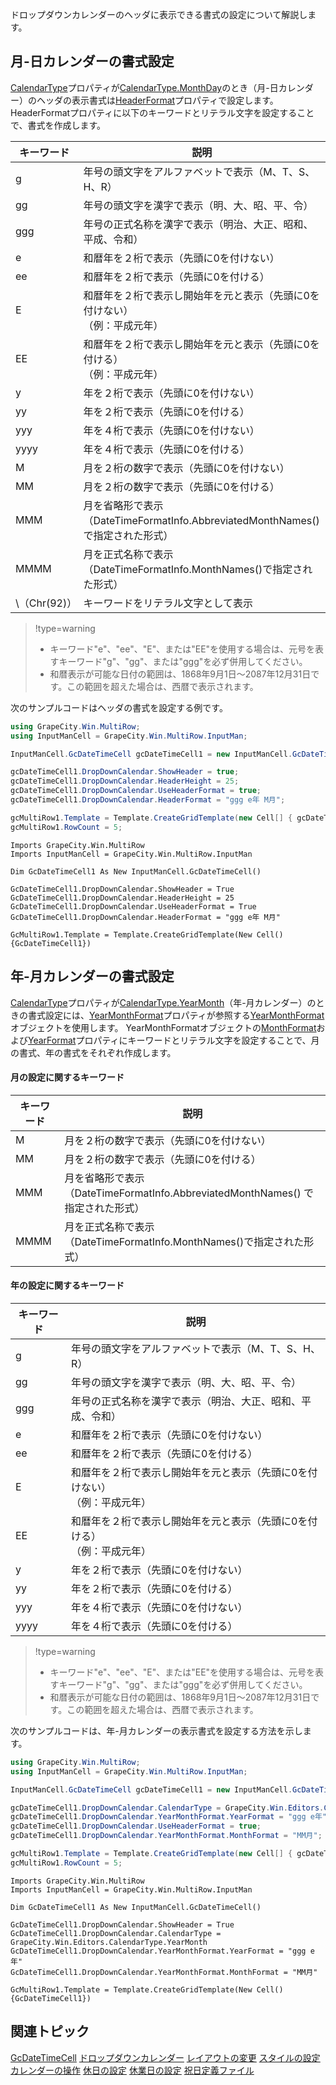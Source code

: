 ドロップダウンカレンダーのヘッダに表示できる書式の設定について解説します。

## 月-日カレンダーの書式設定

[CalendarType](gcdocsite__documentlink?toc-item-id=323b3f79-76b2-4628-9a76-38eb8833071c)プロパティが[CalendarType.MonthDay](gcdocsite__documentlink?toc-item-id=31964b54-7d28-4b2d-b3c1-bf9a0d74ee4a)のとき（月-日カレンダー）のヘッダの表示書式は[HeaderFormat](gcdocsite__documentlink?toc-item-id=323b3f79-76b2-4628-9a76-38eb8833071c)プロパティで設定します。HeaderFormatプロパティに以下のキーワードとリテラル文字を設定することで、書式を作成します。

| キーワード | 説明 |
| ----- | --- |
| g | 年号の頭文字をアルファベットで表示（M、T、S、H、R） |
| gg | 年号の頭文字を漢字で表示（明、大、昭、平、令） |
| ggg | 年号の正式名称を漢字で表示（明治、大正、昭和、平成、令和） |
| e | 和暦年を２桁で表示（先頭に0を付けない） |
| ee | 和暦年を２桁で表示（先頭に0を付ける） |
| E | 和暦年を２桁で表示し開始年を元と表示（先頭に0を付けない）<br>（例：平成元年） |
| EE | 和暦年を２桁で表示し開始年を元と表示（先頭に0を付ける）<br>（例：平成元年） |
| y | 年を２桁で表示（先頭に0を付けない） |
| yy | 年を２桁で表示（先頭に0を付ける） |
| yyy | 年を４桁で表示（先頭に0を付けない） |
| yyyy | 年を４桁で表示（先頭に0を付ける） |
| M | 月を２桁の数字で表示（先頭に0を付けない） |
| MM | 月を２桁の数字で表示（先頭に0を付ける） |
| MMM | 月を省略形で表示<br>（DateTimeFormatInfo.AbbreviatedMonthNames() で指定された形式） |
| MMMM | 月を正式名称で表示<br>（DateTimeFormatInfo.MonthNames()で指定された形式） |
| \\（Chr(92)） | キーワードをリテラル文字として表示 |

> !type=warning
>
> * キーワード"e"、"ee"、"E"、または"EE"を使用する場合は、元号を表すキーワード"g"、"gg"、または"ggg"を必ず併用してください。
> * 和暦表示が可能な日付の範囲は、1868年9月1日～2087年12月31日です。この範囲を超えた場合は、西暦で表示されます。

次のサンプルコードはヘッダの書式を設定する例です。

```csharp
using GrapeCity.Win.MultiRow;
using InputManCell = GrapeCity.Win.MultiRow.InputMan;

InputManCell.GcDateTimeCell gcDateTimeCell1 = new InputManCell.GcDateTimeCell();

gcDateTimeCell1.DropDownCalendar.ShowHeader = true;
gcDateTimeCell1.DropDownCalendar.HeaderHeight = 25;
gcDateTimeCell1.DropDownCalendar.UseHeaderFormat = true;
gcDateTimeCell1.DropDownCalendar.HeaderFormat = "ggg e年 M月";

gcMultiRow1.Template = Template.CreateGridTemplate(new Cell[] { gcDateTimeCell1 });
gcMultiRow1.RowCount = 5;
```

```vbnet
Imports GrapeCity.Win.MultiRow
Imports InputManCell = GrapeCity.Win.MultiRow.InputMan

Dim GcDateTimeCell1 As New InputManCell.GcDateTimeCell()

GcDateTimeCell1.DropDownCalendar.ShowHeader = True
GcDateTimeCell1.DropDownCalendar.HeaderHeight = 25
GcDateTimeCell1.DropDownCalendar.UseHeaderFormat = True
GcDateTimeCell1.DropDownCalendar.HeaderFormat = "ggg e年 M月"

GcMultiRow1.Template = Template.CreateGridTemplate(New Cell() {GcDateTimeCell1})
```

## 年-月カレンダーの書式設定

[CalendarType](gcdocsite__documentlink?toc-item-id=323b3f79-76b2-4628-9a76-38eb8833071c)プロパティが[CalendarType.YearMonth](gcdocsite__documentlink?toc-item-id=31964b54-7d28-4b2d-b3c1-bf9a0d74ee4a)（年-月カレンダー）のときの書式設定には、[YearMonthFormat](gcdocsite__documentlink?toc-item-id=323b3f79-76b2-4628-9a76-38eb8833071c)プロパティが参照する[YearMonthFormat](gcdocsite__documentlink?toc-item-id=82684e99-7889-43fa-bf05-b106cbae5adb)オブジェクトを使用します。
YearMonthFormatオブジェクトの[MonthFormat](gcdocsite__documentlink?toc-item-id=9eafd5a9-d9ee-43a2-954b-d516cede3c66)および[YearFormat](gcdocsite__documentlink?toc-item-id=d76d8878-21d9-49a4-8294-f52d59442d83)プロパティにキーワードとリテラル文字を設定することで、月の書式、年の書式をそれぞれ作成します。

#### 月の設定に関するキーワード

| キーワード | 説明 |
| ----- | --- |
| M | 月を２桁の数字で表示（先頭に0を付けない） |
| MM | 月を２桁の数字で表示（先頭に0を付ける） |
| MMM | 月を省略形で表示<br>（DateTimeFormatInfo.AbbreviatedMonthNames() で指定された形式） |
| MMMM | 月を正式名称で表示<br>（DateTimeFormatInfo.MonthNames()で指定された形式） |

#### 年の設定に関するキーワード

| キーワード | 説明 |
| ----- | --- |
| g | 年号の頭文字をアルファベットで表示（M、T、S、H、R） |
| gg | 年号の頭文字を漢字で表示（明、大、昭、平、令） |
| ggg | 年号の正式名称を漢字で表示（明治、大正、昭和、平成、令和） |
| e | 和暦年を２桁で表示（先頭に0を付けない） |
| ee | 和暦年を２桁で表示（先頭に0を付ける） |
| E | 和暦年を２桁で表示し開始年を元と表示（先頭に0を付けない）<br>（例：平成元年） |
| EE | 和暦年を２桁で表示し開始年を元と表示（先頭に0を付ける）<br>（例：平成元年） |
| y | 年を２桁で表示（先頭に0を付けない） |
| yy | 年を２桁で表示（先頭に0を付ける） |
| yyy | 年を４桁で表示（先頭に0を付けない） |
| yyyy | 年を４桁で表示（先頭に0を付ける） |

> !type=warning
>
> * キーワード"e"、"ee"、"E"、または"EE"を使用する場合は、元号を表すキーワード"g"、"gg"、または"ggg"を必ず併用してください。
> * 和暦表示が可能な日付の範囲は、1868年9月1日～2087年12月31日です。この範囲を超えた場合は、西暦で表示されます。

次のサンプルコードは、年-月カレンダーの表示書式を設定する方法を示します。

```csharp
using GrapeCity.Win.MultiRow;
using InputManCell = GrapeCity.Win.MultiRow.InputMan;

InputManCell.GcDateTimeCell gcDateTimeCell1 = new InputManCell.GcDateTimeCell();

gcDateTimeCell1.DropDownCalendar.CalendarType = GrapeCity.Win.Editors.CalendarType.YearMonth;
gcDateTimeCell1.DropDownCalendar.YearMonthFormat.YearFormat = "ggg e年";
gcDateTimeCell1.DropDownCalendar.UseHeaderFormat = true;
gcDateTimeCell1.DropDownCalendar.YearMonthFormat.MonthFormat = "MM月"; 

gcMultiRow1.Template = Template.CreateGridTemplate(new Cell[] { gcDateTimeCell1 });
gcMultiRow1.RowCount = 5;
```

```vbnet
Imports GrapeCity.Win.MultiRow
Imports InputManCell = GrapeCity.Win.MultiRow.InputMan

Dim GcDateTimeCell1 As New InputManCell.GcDateTimeCell()

GcDateTimeCell1.DropDownCalendar.ShowHeader = True
GcDateTimeCell1.DropDownCalendar.CalendarType = GrapeCity.Win.Editors.CalendarType.YearMonth
GcDateTimeCell1.DropDownCalendar.YearMonthFormat.YearFormat = "ggg e年"
GcDateTimeCell1.DropDownCalendar.YearMonthFormat.MonthFormat = "MM月"

GcMultiRow1.Template = Template.CreateGridTemplate(New Cell() {GcDateTimeCell1})
```

## 関連トピック

[GcDateTimeCell](gcdocsite__documentlink?toc-item-id=b80001db-fab9-48f7-baab-a639554c60a2)
[ドロップダウンカレンダー](gcdocsite__documentlink?toc-item-id=636ed515-d9bd-4cd4-95e1-a248269ffe78)
[レイアウトの変更](gcdocsite__documentlink?toc-item-id=6de88de5-48fa-4c94-9bc3-fc9ddb74fe0c)
[スタイルの設定](gcdocsite__documentlink?toc-item-id=4c5fee2d-64be-437d-bc4f-18a2917d7f6b)
[カレンダーの操作](gcdocsite__documentlink?toc-item-id=7e8d1ddd-87e5-4962-b603-454317a10781)
[休日の設定](gcdocsite__documentlink?toc-item-id=979bc13b-9d8a-4852-adba-df726a52f186)
[休業日の設定](gcdocsite__documentlink?toc-item-id=023bbf34-13c0-4d73-a5b1-2fa5ca38e1b2)
[祝日定義ファイル](gcdocsite__documentlink?toc-item-id=076366ab-8236-4f4e-954b-9ee586810bce)